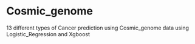# Cosmic_genome
13 different types of Cancer prediction using Cosmic_genome data using Logistic_Regression and Xgboost
